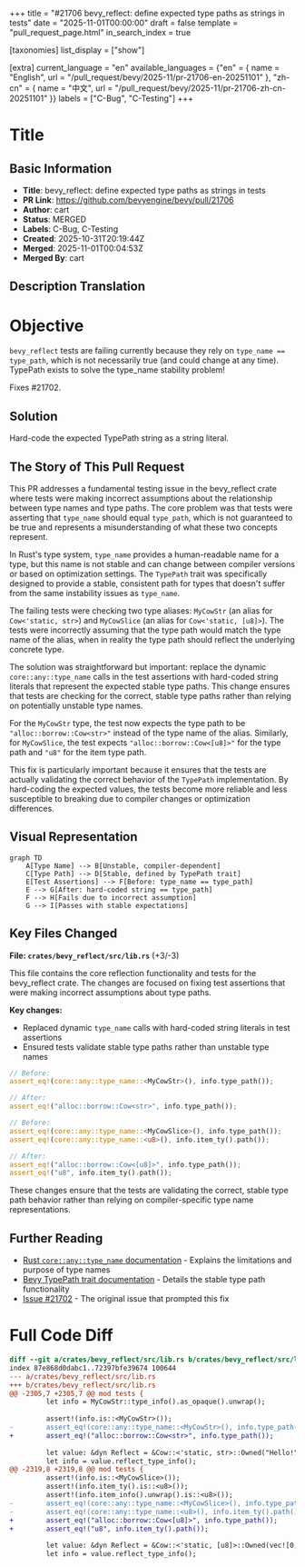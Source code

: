 +++
title = "#21706 bevy_reflect: define expected type paths as strings in tests"
date = "2025-11-01T00:00:00"
draft = false
template = "pull_request_page.html"
in_search_index = true

[taxonomies]
list_display = ["show"]

[extra]
current_language = "en"
available_languages = {"en" = { name = "English", url = "/pull_request/bevy/2025-11/pr-21706-en-20251101" }, "zh-cn" = { name = "中文", url = "/pull_request/bevy/2025-11/pr-21706-zh-cn-20251101" }}
labels = ["C-Bug", "C-Testing"]
+++

# Title

## Basic Information
- **Title**: bevy_reflect: define expected type paths as strings in tests
- **PR Link**: https://github.com/bevyengine/bevy/pull/21706
- **Author**: cart
- **Status**: MERGED
- **Labels**: C-Bug, C-Testing
- **Created**: 2025-10-31T20:19:44Z
- **Merged**: 2025-11-01T00:04:53Z
- **Merged By**: cart

## Description Translation
# Objective

`bevy_reflect` tests are failing currently because they rely on `type_name == type_path`, which is not necessarily true (and could change at any time). TypePath exists to solve the type_name stability problem!

Fixes #21702.

## Solution

Hard-code the expected TypePath string as a string literal.

## The Story of This Pull Request

This PR addresses a fundamental testing issue in the bevy_reflect crate where tests were making incorrect assumptions about the relationship between type names and type paths. The core problem was that tests were asserting that `type_name` should equal `type_path`, which is not guaranteed to be true and represents a misunderstanding of what these two concepts represent.

In Rust's type system, `type_name` provides a human-readable name for a type, but this name is not stable and can change between compiler versions or based on optimization settings. The `TypePath` trait was specifically designed to provide a stable, consistent path for types that doesn't suffer from the same instability issues as `type_name`.

The failing tests were checking two type aliases: `MyCowStr` (an alias for `Cow<'static, str>`) and `MyCowSlice` (an alias for `Cow<'static, [u8]>`). The tests were incorrectly assuming that the type path would match the type name of the alias, when in reality the type path should reflect the underlying concrete type.

The solution was straightforward but important: replace the dynamic `core::any::type_name` calls in the test assertions with hard-coded string literals that represent the expected stable type paths. This change ensures that tests are checking for the correct, stable type paths rather than relying on potentially unstable type names.

For the `MyCowStr` type, the test now expects the type path to be `"alloc::borrow::Cow<str>"` instead of the type name of the alias. Similarly, for `MyCowSlice`, the test expects `"alloc::borrow::Cow<[u8]>"` for the type path and `"u8"` for the item type path.

This fix is particularly important because it ensures that the tests are actually validating the correct behavior of the `TypePath` implementation. By hard-coding the expected values, the tests become more reliable and less susceptible to breaking due to compiler changes or optimization differences.

## Visual Representation

```mermaid
graph TD
    A[Type Name] --> B[Unstable, compiler-dependent]
    C[Type Path] --> D[Stable, defined by TypePath trait]
    E[Test Assertions] --> F[Before: type_name == type_path]
    E --> G[After: hard-coded string == type_path]
    F --> H[Fails due to incorrect assumption]
    G --> I[Passes with stable expectations]
```

## Key Files Changed

**File: `crates/bevy_reflect/src/lib.rs`** (+3/-3)

This file contains the core reflection functionality and tests for the bevy_reflect crate. The changes are focused on fixing test assertions that were making incorrect assumptions about type paths.

**Key changes:**
- Replaced dynamic `type_name` calls with hard-coded string literals in test assertions
- Ensured tests validate stable type paths rather than unstable type names

```rust
// Before:
assert_eq!(core::any::type_name::<MyCowStr>(), info.type_path());

// After:
assert_eq!("alloc::borrow::Cow<str>", info.type_path());
```

```rust
// Before:
assert_eq!(core::any::type_name::<MyCowSlice>(), info.type_path());
assert_eq!(core::any::type_name::<u8>(), info.item_ty().path());

// After:
assert_eq!("alloc::borrow::Cow<[u8]>", info.type_path());
assert_eq!("u8", info.item_ty().path());
```

These changes ensure that the tests are validating the correct, stable type path behavior rather than relying on compiler-specific type name representations.

## Further Reading

- [Rust `core::any::type_name` documentation](https://doc.rust-lang.org/std/any/fn.type_name.html) - Explains the limitations and purpose of type names
- [Bevy TypePath trait documentation](https://docs.rs/bevy_reflect/latest/bevy_reflect/trait.TypePath.html) - Details the stable type path functionality
- [Issue #21702](https://github.com/bevyengine/bevy/issues/21702) - The original issue that prompted this fix

# Full Code Diff
```diff
diff --git a/crates/bevy_reflect/src/lib.rs b/crates/bevy_reflect/src/lib.rs
index 87e868d0dabc1..72397bfe39674 100644
--- a/crates/bevy_reflect/src/lib.rs
+++ b/crates/bevy_reflect/src/lib.rs
@@ -2305,7 +2305,7 @@ mod tests {
         let info = MyCowStr::type_info().as_opaque().unwrap();
 
         assert!(info.is::<MyCowStr>());
-        assert_eq!(core::any::type_name::<MyCowStr>(), info.type_path());
+        assert_eq!("alloc::borrow::Cow<str>", info.type_path());
 
         let value: &dyn Reflect = &Cow::<'static, str>::Owned("Hello!".to_string());
         let info = value.reflect_type_info();
@@ -2319,8 +2319,8 @@ mod tests {
         assert!(info.is::<MyCowSlice>());
         assert!(info.item_ty().is::<u8>());
         assert!(info.item_info().unwrap().is::<u8>());
-        assert_eq!(core::any::type_name::<MyCowSlice>(), info.type_path());
-        assert_eq!(core::any::type_name::<u8>(), info.item_ty().path());
+        assert_eq!("alloc::borrow::Cow<[u8]>", info.type_path());
+        assert_eq!("u8", info.item_ty().path());
 
         let value: &dyn Reflect = &Cow::<'static, [u8]>::Owned(vec![0, 1, 2, 3]);
         let info = value.reflect_type_info();
```